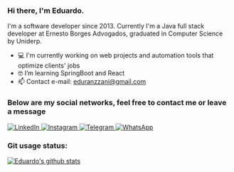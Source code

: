 ### Hi there, I'm Eduardo.

I'm a software developer since 2013. Currently I'm a Java full stack developer at Ernesto Borges Advogados, graduated in Computer Science by Uniderp.

- 💻 I'm currently working on web projects and automation tools that optimize clients' jobs 
- 🤓 I’m learning SpringBoot and React
- 📫 Contact e-mail: eduranzzani@gmail.com

### Below are my social networks, feel free to contact me or leave a message

<a href="https://www.linkedin.com/in/eduardoranzzani" target="_blank">
  <img alt="LinkedIn" src="https://img.shields.io/badge/linkedin-%230077B5.svg?style=for-the-badge&logo=linkedin&logoColor=white"/>
</a>  
<a href="https://www.instagram.com/eduhranzzani/?hl=pt-br/" target="_blank">
  <img alt="Instagram" src="https://img.shields.io/badge/Instagram-%23E4405F.svg?style=for-the-badge&logo=Instagram&logoColor=white"/>
</a>
<a href="https://t.me/EduhRanzzani" target="_blank">
  <img alt="Telegram" src="https://img.shields.io/badge/Telegram-2CA5E0?style=for-the-badge&logo=telegram&logoColor=white" />
</a>
<a href="https://api.whatsapp.com/send?phone=556792466935">
  <img alt="WhatsApp" src="https://img.shields.io/badge/WhatsApp-25D366?style=for-the-badge&logo=whatsapp&logoColor=white"/>
</a>

### Git usage status:
[![Eduardo's github stats](https://github-readme-stats.vercel.app/api?username=eduardoranzzani&theme=dark&show_icons=true&count_private=true)](https://github.com/eduardoranzzani)

